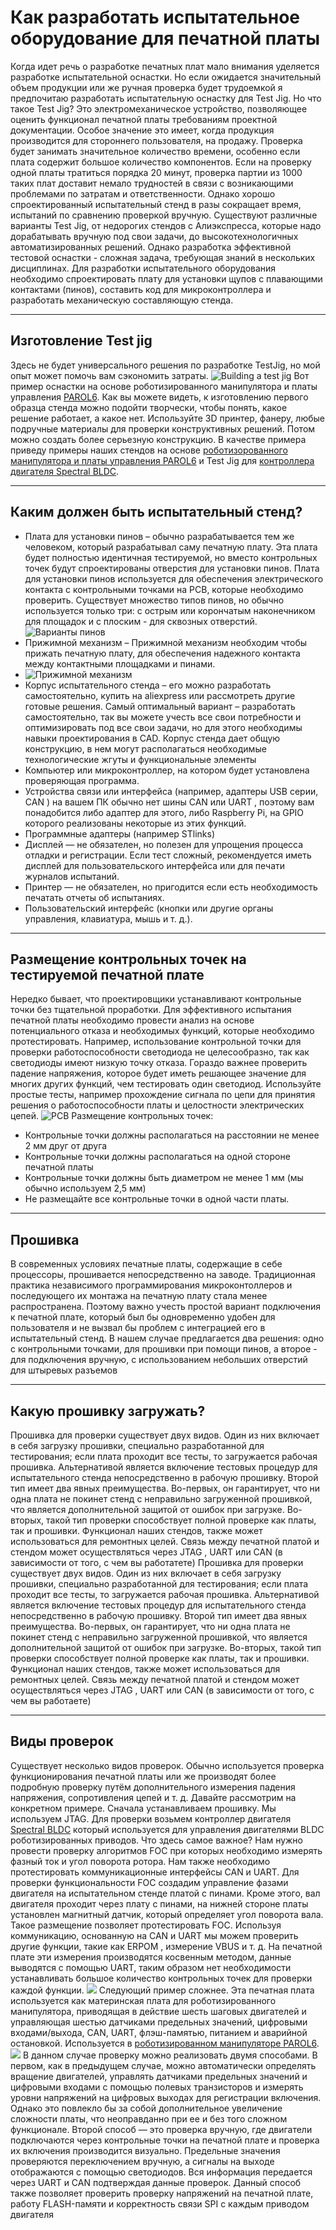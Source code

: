 # Как разработать испытательное оборудование для печатной платы

Когда идет речь о разработке печатных плат мало внимания уделяется разработке испытательной оснастки. Но если ожидается значительный объем продукции или же ручная проверка будет трудоемкой я предпочитаю разработать испытательную оснастку для Test Jig.
Но что такое Test Jig? Это электромеханическое устройство, позволяющее оценить функционал печатной платы требованиям проектной документации. Особое значение это имеет, когда продукция производится для стороннего пользователя, на продажу. Проверка будет занимать значительное количество времени, особенно если плата содержит большое количество компонентов. Если на проверку одной платы тратиться порядка 20 минут, проверка партии из 1000 таких плат доставит немало трудностей в связи с возникающими проблемами по затратам и ответственности. Однако хорошо спроектированный испытательный стенд в разы сокращает время, испытаний по сравнению проверкой вручную.
Существуют различные варианты Test Jig, от недорогих стендов с Алиэкспресса, которые надо дорабатывать вручную под свои задачи, до высокотехнологичных автоматизированных решений. Однако разработка эффективной тестовой оснастки - сложная задача, требующая знаний в нескольких дисциплинах. Для разработки испытательного оборудования необходимо спроектировать плату для установки щупов с плавающими контактами (пинов), составить код для микроконтроллера и разработать механическую составляющую стенда.

***

## Изготовление Test jig

Здесь не будет универсального решения по разработке TestJig, но мой опыт может помочь вам сэкономить затраты.
![Building a test jig](https://cdn.shopify.com/s/files/1/0775/5913/6604/files/PAROL6_jig_480x480.png?v=1708444308)
Вот пример оснастки на основе роботизированного манипулятора и платы управления [PAROL6](https://source-robotics.com/products/parol6-control-board).
Как вы можете видеть, к изготовлению первого образца стенда можно подойти творчески, чтобы понять, какое решение работает, а какое нет. Используйте 3D принтер, фанеру, любые подручные материалы для проверки конструктивных решений. Потом можно создать более серьезную конструкцию.
В качестве примера приведу примеры наших стендов на основе [роботизорованного манипулятора и платы управления PAROL6](https://source-robotics.com/products/parol6-control-board) и Test Jig для [контроллера двигателя Spectral BLDC](https://source-robotics.com/products/spectral-micro-bldc-controller).

***

## Каким должен быть испытательный стенд?

- Плата для установки пинов – обычно разрабатывается тем же человеком, который разрабатывал саму печатную плату. Эта плата будет полностью идентичная тестируемой, но вместо контрольных точек будут спроектированы отверстия для установки пинов. Плата для установки пинов используется для обеспечения электрического контакта с контрольными точками на PCB, которые необходимо проверить. Существует множество типов пинов, но обычно используется только три: с острым или корончатым наконечником для площадок и с плоским - для сквозных отверстий.
  ![Варианты пинов](https://cdn.shopify.com/s/files/1/0775/5913/6604/files/pogo_pins_480x480.png?v=1708444912)
- Прижимной механизм – Прижимной механизм необходим чтобы прижать печатную плату, для обеспечения надежного контакта между контактными площадками и пинами.  
- ![Прижимной механизм](https://cdn.shopify.com/s/files/1/0775/5913/6604/files/Clamp_480x480.png?v=1708445092)
- Корпус испытательного стенда – его можно разработать самостоятельно, купить на aliexpress или рассмотреть другие готовые решения.
  Самый оптимальный вариант – разработать самостоятельно, так вы можете учесть все свои потребности и оптимизировать под все свои задачи, но для этого необходимы навыки проектирования в CAD.
  Корпус стенда дает общую конструкцию, в нем могут располагаться необходимые технологические жгуты и функциональные элементы
- Компьютер или микроконтроллер, на котором будет установлена проверяющая программа.
- Устройства связи или интерфейса (например, адаптеры USB серии, CAN ) на вашем ПК обычно нет шины CAN или UART  , поэтому вам понадобится либо адаптер для этого, либо Raspberry Pi, на GPIO  которого реализованы некоторые из этих функций.
- Программные адаптеры (например STlinks)
- Дисплей — не обязателен, но полезен для упрощения процесса отладки и регистрации. Если тест сложный, рекомендуется иметь дисплей для пользовательского интерфейса или для печати журналов испытаний.
- Принтер — не обязателен, но пригодится если есть необходимость печатать отчеты об испытаниях.
- Пользовательский интерфейс (кнопки или другие органы управления, клавиатура, мышь и т. д.).

 ***

## Размещение контрольных точек на тестируемой печатной плате

Нередко бывает, что проектировщики устанавливают контрольные точки без тщательной проработки. Для эффективного испытания печатной платы необходимо провести анализ на основе потенциального отказа и необходимых функций, которые необходимо протестировать. Например, использование контрольной точки для проверки работоспособности светодиода не целесообразно, так как светодиоды имеют низкую точку отказа. Гораздо важнее проверить падение напряжения, которое будет иметь решающее значение для многих других функций, чем тестировать один светодиод. Используйте простые тесты, например прохождение сигнала по цепи для принятия решения о работоспособности платы и целостности электрических цепей.
![PCB](https://cdn.shopify.com/s/files/1/0775/5913/6604/files/test_points_480x480.jpg?v=1708447891)
Размещение контрольных точек:

- Контрольные точки должны располагаться на расстоянии не менее 2 мм друг от друга
- Контрольные точки должны располагаться на одной стороне печатной платы
- Контрольные точки должны быть диаметром не менее 1 мм (мы обычно используем 2,5 мм)
- Не размещайте все контрольные точки в одной части платы.

***

## Прошивка

В современных условиях печатные платы, содержащие в себе процессоры, прошивается непосредственно на заводе. Традиционная практика независимого программирования микроконтоллеров и последующего их монтажа на печатную плату стала менее распространена. Поэтому важно учесть простой вариант подключения к печатной плате, который был бы одновременно удобен для пользователя и не вызвал бы проблем с интеграцией его в испытательный стенд. В нашем случае предлагается два решения: одно с контрольными точками, для прошивки при помощи пинов, а второе - для подключения вручную, с использованием небольших отверстий для штыревых разъемов

***

## Какую прошивку загружать?

Прошивка для проверки существует двух видов. Один из них включает в себя загрузку прошивки, специально разработанной для тестирования; если плата проходит все тесты, то загружается рабочая прошивка. Альтернативой является включение тестовых процедур для испытательного стенда непосредственно в рабочую прошивку. Второй тип имеет два явных преимущества. Во-первых, он гарантирует, что ни одна плата не покинет стенд с неправильно загруженной прошивкой, что является дополнительной защитой от ошибок при загрузке. Во-вторых, такой тип проверки способствует полной проверке как платы, так и прошивки. Функционал наших стендов, также может использоваться для ремонтных целей. Связь между печатной платой  и стендом может осуществляться через JTAG , UART или CAN (в зависимости от того, с чем вы работатете)
Прошивка для проверки существует двух видов. Один из них включает в себя загрузку прошивки, специально разработанной для тестирования; если плата проходит все тесты, то загружается рабочая прошивка. Альтернативой является включение тестовых процедур для испытательного стенда непосредственно в рабочую прошивку. Второй тип имеет два явных преимущества. Во-первых, он гарантирует, что ни одна плата не покинет стенд с неправильно загруженной прошивкой, что является дополнительной защитой от ошибок при загрузке. Во-вторых, такой тип проверки способствует полной проверке как платы, так и прошивки. Функционал наших стендов, также может использоваться для ремонтных целей. Связь между печатной платой  и стендом может осуществляться через JTAG , UART или CAN (в зависимости от того, с чем вы работаете)

***

## Виды проверок

Существует несколько видов проверок. Обычно используется проверка функционирования печатной платы или же производят более подробную проверку путём дополнительного измерения падения напряжения, сопротивления цепей и т. д.
Давайте рассмотрим на конкретном примере. Сначала устанавливаем прошивку. Мы используем JTAG. Для проверки возьмем контроллер двигателя [Spectral BLDC](https://source-robotics.com/products/spectral-micro-bldc-controller) который используется для управления двигателями BLDC роботизированных приводов. Что здесь самое важное? Нам нужно провести проверку алгоритмов FOC  при которых необходимо измерять фазный ток и угол поворота ротора. Нам также необходимо протестировать коммуникационные интерфейсы CAN и UART. Для проверки функциональности FOC создадим управление фазами двигателя на испытательном стенде платой с пинами. Кроме этого, вал двигателя проходит через плату с пинами, на нижней стороне платы установлен магнитный датчик, который определяет угол поворота вала. Такое размещение позволяет протестировать FOC. Используя коммуникацию, основанную на CAN и UART мы можем проверить другие функции, такие как ERPOM , измерение VBUS  и т. д. На печатной плате эти измерения производятся косвенным методом, данные выводятся с помощью UART, таким образом нет необходимости устанавливать большое количество контрольных точек для проверки каждой функции.
![](https://cdn.shopify.com/s/files/1/0775/5913/6604/files/spectral_jig_480x480.png?v=1708445261)
Следующий пример сложнее. Эта печатная плата используется как материнская плата для роботизированного манипулятора, приводящая в действие шесть шаговых двигателей и управляющая шестью датчиками предельных значений, цифровыми входами/выхода, CAN, UART, флэш-памятью, питанием и аварийной остановкой. Используется в [роботизированном манипуляторе PAROL6](https://source-robotics.com/products/parol6-control-board).
![](https://cdn.shopify.com/s/files/1/0775/5913/6604/files/PAROL6_jig_480x480.png?v=1708444308)
В данном случае проверку можно реализовать двумя способами. В первом, как в предыдущем случае, можно автоматически определять вращение двигателей, управлять датчиками предельных значений и цифровыми входами с помощью полевых транзисторов и измерять уровни напряжений на цифровых выходах для регистрации включения. Однако это повлекло бы за собой дополнительное увеличение сложности платы, что неоправданно при ее и без того сложном функционале. Второй способ — это проверка вручную, где двигатели подключаются через контрольные точки на печатной плате и проверка их включения производится визуально. Предельные значения проверяются переключением вручную, а сигналы на выходе отображаются с помощью светодиодов. Вся информация передается через UART и CAN подтверждая данные проверок. Данный способ также позволяет проверить проверку напряжений на печатной плате, работу FLASH-памяти и корректность связи SPI  с каждым приводом двигателя
